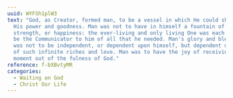 ```yaml
---
uuid: WYFSh1plW3
text: "God, as Creator, formed man, to be a vessel in which He could show forth
  His power and goodness. Man was not to have in himself a fountain of life, or
  strength, or happiness: the ever-living and only living One was each moment to
  be the Communicator to him of all that he needed. Man's glory and blessedness
  was not to be independent, or dependent upon himself, but dependent on a God
  of such infinite riches and love. Man was to have the joy of receiving every
  moment out of the fulness of God."
reference: f-bXBvtyMR
categories:
  - Waiting on God
  - Christ Our Life
---
```

